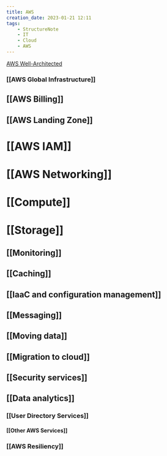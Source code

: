 ```yaml
---
title: AWS
creation_date: 2023-01-21 12:11
tags:
	- StructureNote
	- IT
	- Cloud
	- AWS
---
```


[AWS Well-Architected](https://aws.amazon.com/architecture/well-architected/?wa-lens-whitepapers.sort-by=item.additionalFields.sortDate&wa-lens-whitepapers.sort-order=desc&wa-guidance-whitepapers.sort-by=item.additionalFields.sortDate&wa-guidance-whitepapers.sort-order=desc)

### [[AWS Global Infrastructure]]
## [[AWS Billing]]
## [[AWS Landing Zone]]
# [[AWS IAM]]
# [[AWS Networking]]
# [[Compute]]
# [[Storage]]
## [[Monitoring]]
## [[Caching]]
## [[IaaC and configuration management]]
## [[Messaging]]
## [[Moving data]]
## [[Migration to cloud]]
## [[Security services]]
## [[Data analytics]]
### [[User Directory Services]]
#### [[Other AWS Services]]

### [[AWS Resiliency]]